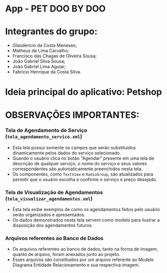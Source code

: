 # **App - PET DOO BY DOO**

# **Integrantes do grupo:**
- Glaudencio da Costa Meneses;
- Matheus de Lima Carvalho;
- Francisco das Chagas de Oliveira Sousa;
- João Gabriel Silva Sousa;
- João Gabriel Lima Aguiar;
- Fabrício Henrique da Costa Silva. 
  
# **Ideia principal do aplicativo: Petshop**

# **OBSERVAÇÕES IMPORTANTES**:
### Tela de Agendamento de Serviço (`tela_agendamento_servico.xml`)
- Esta tela possui somente os campos que serão substituídos dinamicamente pelos dados do serviço selecionado.
- Quando o usuário clica no botão "Agendar" presente em uma tela de descrição de qualquer serviço, o nome do serviço e seus valores correspondentes são automaticamente preenchidos nesta tela.
- Os componentes, como `TextView` e `RadioGroup`, são atualizados para permitir que o usuário escolha e confirme o serviço e preço desejado.

### Tela de Visualização de Agendamentos (`tela_visualizar_agendamentos.xml`)
- Esta tela exibe exemplos de como os agendamentos feitos pelo usuário serão organizados e apresentados.
- Os dados demonstrados nesta tela servem como modelo para ilustrar a disposição dos agendamentos futuros.

### Arquivos referentes ao Banco de Dados
- Os arquivos referentes ao banco de dados, tanto na forma de imagem, quanto de arquivo, foram anexados junto ao projeto.
- Esses arquivos são constituidos por um arquivo referente ao Modelo Diagrama Entidade Relacionamento e sua respectiva imagem.
